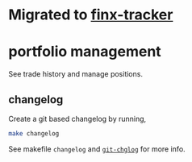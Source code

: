 # Migrated to [finx-tracker](https://github.com/westonplatter/finx-tracker)

# portfolio management
See trade history and manage positions.

## changelog
Create a git based changelog by running,

```sh
make changelog
```

See makefile `changelog` and [`git-chglog`](https://github.com/git-chglog/git-chglog) for more info.
